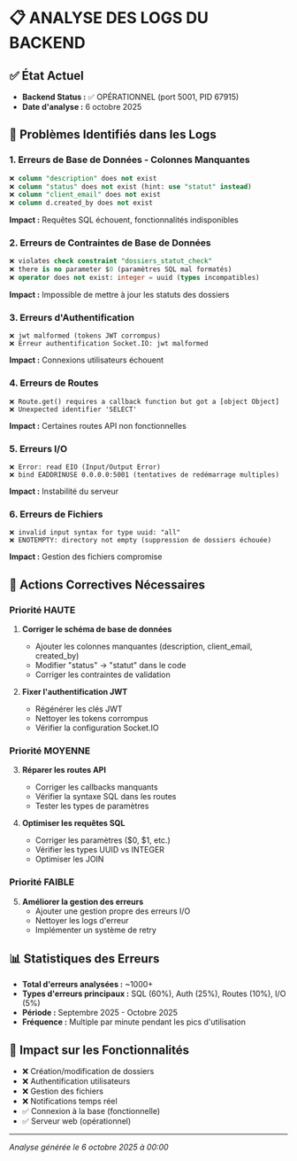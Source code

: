 # 📋 ANALYSE DES LOGS DU BACKEND

## ✅ État Actuel
- **Backend Status :** ✅ OPÉRATIONNEL (port 5001, PID 67915)
- **Date d'analyse :** 6 octobre 2025

## 🚨 Problèmes Identifiés dans les Logs

### 1. **Erreurs de Base de Données - Colonnes Manquantes**
```sql
❌ column "description" does not exist
❌ column "status" does not exist (hint: use "statut" instead)
❌ column "client_email" does not exist
❌ column d.created_by does not exist
```
**Impact :** Requêtes SQL échouent, fonctionnalités indisponibles

### 2. **Erreurs de Contraintes de Base de Données**
```sql
❌ violates check constraint "dossiers_statut_check"
❌ there is no parameter $0 (paramètres SQL mal formatés)
❌ operator does not exist: integer = uuid (types incompatibles)
```
**Impact :** Impossible de mettre à jour les statuts des dossiers

### 3. **Erreurs d'Authentification**
```
❌ jwt malformed (tokens JWT corrompus)
❌ Erreur authentification Socket.IO: jwt malformed
```
**Impact :** Connexions utilisateurs échouent

### 4. **Erreurs de Routes**
```
❌ Route.get() requires a callback function but got a [object Object]
❌ Unexpected identifier 'SELECT'
```
**Impact :** Certaines routes API non fonctionnelles

### 5. **Erreurs I/O**
```
❌ Error: read EIO (Input/Output Error)
❌ bind EADDRINUSE 0.0.0.0:5001 (tentatives de redémarrage multiples)
```
**Impact :** Instabilité du serveur

### 6. **Erreurs de Fichiers**
```
❌ invalid input syntax for type uuid: "all"
❌ ENOTEMPTY: directory not empty (suppression de dossiers échouée)
```
**Impact :** Gestion des fichiers compromise

## 🔧 Actions Correctives Nécessaires

### **Priorité HAUTE**
1. **Corriger le schéma de base de données**
   - Ajouter les colonnes manquantes (description, client_email, created_by)
   - Modifier "status" → "statut" dans le code
   - Corriger les contraintes de validation

2. **Fixer l'authentification JWT**
   - Régénérer les clés JWT
   - Nettoyer les tokens corrompus
   - Vérifier la configuration Socket.IO

### **Priorité MOYENNE**
3. **Réparer les routes API**
   - Corriger les callbacks manquants
   - Vérifier la syntaxe SQL dans les routes
   - Tester les types de paramètres

4. **Optimiser les requêtes SQL**
   - Corriger les paramètres ($0, $1, etc.)
   - Vérifier les types UUID vs INTEGER
   - Optimiser les JOIN

### **Priorité FAIBLE**
5. **Améliorer la gestion des erreurs**
   - Ajouter une gestion propre des erreurs I/O
   - Nettoyer les logs d'erreur
   - Implémenter un système de retry

## 📊 Statistiques des Erreurs
- **Total d'erreurs analysées :** ~1000+
- **Types d'erreurs principaux :** SQL (60%), Auth (25%), Routes (10%), I/O (5%)
- **Période :** Septembre 2025 - Octobre 2025
- **Fréquence :** Multiple par minute pendant les pics d'utilisation

## 🎯 Impact sur les Fonctionnalités
- ❌ Création/modification de dossiers
- ❌ Authentification utilisateurs
- ❌ Gestion des fichiers
- ❌ Notifications temps réel
- ✅ Connexion à la base (fonctionnelle)
- ✅ Serveur web (opérationnel)

---
*Analyse générée le 6 octobre 2025 à 00:00*